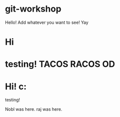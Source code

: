 # git-workshop

Hello! Add whatever you want to see!
Yay

Hi
=======

testing!
TACOS RACOS OD
=======

Hi! c:
=======
testing!







Nobl was here.
raj was here.



